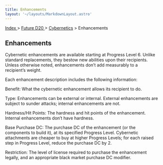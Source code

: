 ```yaml
---
title: Enhancements
layout: '~/layouts/MarkdownLayout.astro'
---
```


[ Index ](/) > [ Future D20 ](/future.d20.srd) > [Cybernetics](/future.d20.srd/cybernetics) > Enhancements

## Enhancements

Cybernetic enhancements are available starting at Progress Level 6. Unlike
standard replacements, they bestow new abilities upon their recipients. Unless
otherwise noted, enhancements don’t add measurably to a recipient’s weight.

Each enhancement description includes the following information:

Benefit: What the cybernetic enhancement allows its recipient to do.

Type: Enhancements can be external or internal. External enhancements are
subject to sunder attacks; internal enhancements are not.

Hardness/Hit Points: The hardness and hit points of the enhancement. Internal
enhancements don’t have hardness.

Base Purchase DC: The purchase DC of the enhancement (or the components to
build it), at its specified Progress Level. Cybernetic attachments are cheaper
to buy at higher Progress Levels; for each raised step in Progress Level,
reduce the purchase DC by 2.

Restriction: The level of license required to purchase the enhancement
legally, and an appropriate black market purchase DC modifier.

